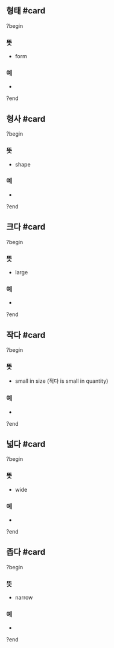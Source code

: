 ## 형태 #card
?begin
### 뜻
- form
### 예
-
?end

## 형사 #card
?begin
### 뜻
- shape
### 예
-
?end


## 크다 #card
?begin
### 뜻
- large
### 예
-
<!--SR:!2025-05-26,30,270-->
?end


## 작다 #card
?begin
### 뜻
- small in size (적다 is small in quantity)
### 예
-
?end


## 넓다 #card
?begin
### 뜻
- wide
### 예
-
<!--SR:!2025-07-01,60,270-->
?end


## 좁다 #card
?begin
### 뜻
- narrow
### 예
-
?end

